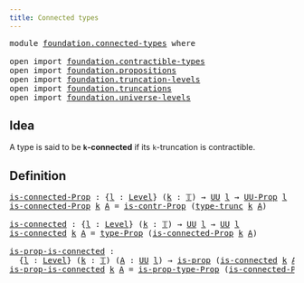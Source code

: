 ```yaml
---
title: Connected types
---
```


<pre class="Agda"><a id="41" class="Keyword">module</a> <a id="48" href="foundation.connected-types.html" class="Module">foundation.connected-types</a> <a id="75" class="Keyword">where</a>

<a id="82" class="Keyword">open</a> <a id="87" class="Keyword">import</a> <a id="94" href="foundation.contractible-types.html" class="Module">foundation.contractible-types</a>
<a id="124" class="Keyword">open</a> <a id="129" class="Keyword">import</a> <a id="136" href="foundation.propositions.html" class="Module">foundation.propositions</a>
<a id="160" class="Keyword">open</a> <a id="165" class="Keyword">import</a> <a id="172" href="foundation.truncation-levels.html" class="Module">foundation.truncation-levels</a>
<a id="201" class="Keyword">open</a> <a id="206" class="Keyword">import</a> <a id="213" href="foundation.truncations.html" class="Module">foundation.truncations</a>
<a id="236" class="Keyword">open</a> <a id="241" class="Keyword">import</a> <a id="248" href="foundation.universe-levels.html" class="Module">foundation.universe-levels</a>
</pre>
## Idea

A type is said to be **`k`-connected** if its `k`-truncation is contractible.

## Definition

<pre class="Agda"><a id="is-connected-Prop"></a><a id="391" href="foundation.connected-types.html#391" class="Function">is-connected-Prop</a> <a id="409" class="Symbol">:</a> <a id="411" class="Symbol">{</a><a id="412" href="foundation.connected-types.html#412" class="Bound">l</a> <a id="414" class="Symbol">:</a> <a id="416" href="Agda.Primitive.html#597" class="Postulate">Level</a><a id="421" class="Symbol">}</a> <a id="423" class="Symbol">(</a><a id="424" href="foundation.connected-types.html#424" class="Bound">k</a> <a id="426" class="Symbol">:</a> <a id="428" href="foundation-core.truncation-levels.html#395" class="Datatype">𝕋</a><a id="429" class="Symbol">)</a> <a id="431" class="Symbol">→</a> <a id="433" href="foundation-core.universe-levels.html#235" class="Primitive">UU</a> <a id="436" href="foundation.connected-types.html#412" class="Bound">l</a> <a id="438" class="Symbol">→</a> <a id="440" href="foundation-core.propositions.html#1393" class="Function">UU-Prop</a> <a id="448" href="foundation.connected-types.html#412" class="Bound">l</a>
<a id="450" href="foundation.connected-types.html#391" class="Function">is-connected-Prop</a> <a id="468" href="foundation.connected-types.html#468" class="Bound">k</a> <a id="470" href="foundation.connected-types.html#470" class="Bound">A</a> <a id="472" class="Symbol">=</a> <a id="474" href="foundation.contractible-types.html#1563" class="Function">is-contr-Prop</a> <a id="488" class="Symbol">(</a><a id="489" href="foundation.truncations.html#1293" class="Postulate">type-trunc</a> <a id="500" href="foundation.connected-types.html#468" class="Bound">k</a> <a id="502" href="foundation.connected-types.html#470" class="Bound">A</a><a id="503" class="Symbol">)</a>

<a id="is-connected"></a><a id="506" href="foundation.connected-types.html#506" class="Function">is-connected</a> <a id="519" class="Symbol">:</a> <a id="521" class="Symbol">{</a><a id="522" href="foundation.connected-types.html#522" class="Bound">l</a> <a id="524" class="Symbol">:</a> <a id="526" href="Agda.Primitive.html#597" class="Postulate">Level</a><a id="531" class="Symbol">}</a> <a id="533" class="Symbol">(</a><a id="534" href="foundation.connected-types.html#534" class="Bound">k</a> <a id="536" class="Symbol">:</a> <a id="538" href="foundation-core.truncation-levels.html#395" class="Datatype">𝕋</a><a id="539" class="Symbol">)</a> <a id="541" class="Symbol">→</a> <a id="543" href="foundation-core.universe-levels.html#235" class="Primitive">UU</a> <a id="546" href="foundation.connected-types.html#522" class="Bound">l</a> <a id="548" class="Symbol">→</a> <a id="550" href="foundation-core.universe-levels.html#235" class="Primitive">UU</a> <a id="553" href="foundation.connected-types.html#522" class="Bound">l</a>
<a id="555" href="foundation.connected-types.html#506" class="Function">is-connected</a> <a id="568" href="foundation.connected-types.html#568" class="Bound">k</a> <a id="570" href="foundation.connected-types.html#570" class="Bound">A</a> <a id="572" class="Symbol">=</a> <a id="574" href="foundation-core.propositions.html#1495" class="Function">type-Prop</a> <a id="584" class="Symbol">(</a><a id="585" href="foundation.connected-types.html#391" class="Function">is-connected-Prop</a> <a id="603" href="foundation.connected-types.html#568" class="Bound">k</a> <a id="605" href="foundation.connected-types.html#570" class="Bound">A</a><a id="606" class="Symbol">)</a>

<a id="is-prop-is-connected"></a><a id="609" href="foundation.connected-types.html#609" class="Function">is-prop-is-connected</a> <a id="630" class="Symbol">:</a>
  <a id="634" class="Symbol">{</a><a id="635" href="foundation.connected-types.html#635" class="Bound">l</a> <a id="637" class="Symbol">:</a> <a id="639" href="Agda.Primitive.html#597" class="Postulate">Level</a><a id="644" class="Symbol">}</a> <a id="646" class="Symbol">(</a><a id="647" href="foundation.connected-types.html#647" class="Bound">k</a> <a id="649" class="Symbol">:</a> <a id="651" href="foundation-core.truncation-levels.html#395" class="Datatype">𝕋</a><a id="652" class="Symbol">)</a> <a id="654" class="Symbol">(</a><a id="655" href="foundation.connected-types.html#655" class="Bound">A</a> <a id="657" class="Symbol">:</a> <a id="659" href="foundation-core.universe-levels.html#235" class="Primitive">UU</a> <a id="662" href="foundation.connected-types.html#635" class="Bound">l</a><a id="663" class="Symbol">)</a> <a id="665" class="Symbol">→</a> <a id="667" href="foundation-core.propositions.html#1309" class="Function">is-prop</a> <a id="675" class="Symbol">(</a><a id="676" href="foundation.connected-types.html#506" class="Function">is-connected</a> <a id="689" href="foundation.connected-types.html#647" class="Bound">k</a> <a id="691" href="foundation.connected-types.html#655" class="Bound">A</a><a id="692" class="Symbol">)</a>
<a id="694" href="foundation.connected-types.html#609" class="Function">is-prop-is-connected</a> <a id="715" href="foundation.connected-types.html#715" class="Bound">k</a> <a id="717" href="foundation.connected-types.html#717" class="Bound">A</a> <a id="719" class="Symbol">=</a> <a id="721" href="foundation-core.propositions.html#1562" class="Function">is-prop-type-Prop</a> <a id="739" class="Symbol">(</a><a id="740" href="foundation.connected-types.html#391" class="Function">is-connected-Prop</a> <a id="758" href="foundation.connected-types.html#715" class="Bound">k</a> <a id="760" href="foundation.connected-types.html#717" class="Bound">A</a><a id="761" class="Symbol">)</a>
</pre>